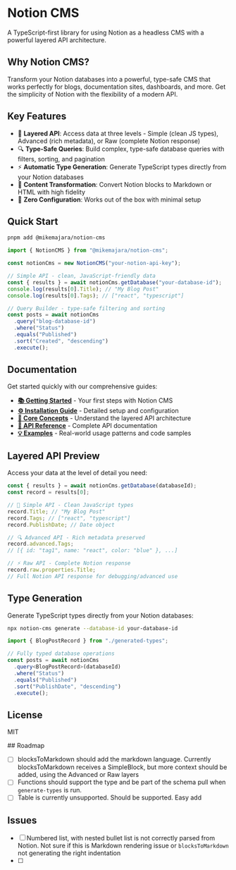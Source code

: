 # Notion CMS

A TypeScript-first library for using Notion as a headless CMS with a powerful layered API architecture.

## Why Notion CMS?

Transform your Notion databases into a powerful, type-safe CMS that works perfectly for blogs, documentation sites, dashboards, and more. Get the simplicity of Notion with the flexibility of a modern API.

## Key Features

- 🎯 **Layered API**: Access data at three levels - Simple (clean JS types), Advanced (rich metadata), or Raw (complete Notion response)
- 🔍 **Type-Safe Queries**: Build complex, type-safe database queries with filters, sorting, and pagination
- ⚡ **Automatic Type Generation**: Generate TypeScript types directly from your Notion databases
- 📝 **Content Transformation**: Convert Notion blocks to Markdown or HTML with high fidelity
- 🚀 **Zero Configuration**: Works out of the box with minimal setup

## Quick Start

```bash
pnpm add @mikemajara/notion-cms
```

```typescript
import { NotionCMS } from "@mikemajara/notion-cms";

const notionCms = new NotionCMS("your-notion-api-key");

// Simple API - clean, JavaScript-friendly data
const { results } = await notionCms.getDatabase("your-database-id");
console.log(results[0].Title); // "My Blog Post"
console.log(results[0].Tags); // ["react", "typescript"]

// Query Builder - type-safe filtering and sorting
const posts = await notionCms
  .query("blog-database-id")
  .where("Status")
  .equals("Published")
  .sort("Created", "descending")
  .execute();
```

## Documentation

Get started quickly with our comprehensive guides:

- **[📚 Getting Started](./docs/getting-started.md)** - Your first steps with Notion CMS
- **[⚙️ Installation Guide](./docs/installation.md)** - Detailed setup and configuration
- **[🧠 Core Concepts](./docs/core-concepts.md)** - Understand the layered API architecture
- **[📖 API Reference](./docs/api-reference/)** - Complete API documentation
- **[💡 Examples](./docs/examples/)** - Real-world usage patterns and code samples

## Layered API Preview

Access your data at the level of detail you need:

```typescript
const { results } = await notionCms.getDatabase(databaseId);
const record = results[0];

// 🎯 Simple API - Clean JavaScript types
record.Title; // "My Blog Post"
record.Tags; // ["react", "typescript"]
record.PublishDate; // Date object

// 🔍 Advanced API - Rich metadata preserved
record.advanced.Tags;
// [{ id: "tag1", name: "react", color: "blue" }, ...]

// ⚡ Raw API - Complete Notion response
record.raw.properties.Title;
// Full Notion API response for debugging/advanced use
```

## Type Generation

Generate TypeScript types directly from your Notion databases:

```bash
npx notion-cms generate --database-id your-database-id
```

```typescript
import { BlogPostRecord } from "./generated-types";

// Fully typed database operations
const posts = await notionCms
  .query<BlogPostRecord>(databaseId)
  .where("Status")
  .equals("Published")
  .sort("PublishDate", "descending")
  .execute();
```

## License

MIT

## Roadmap

- [ ] blocksToMarkdown should add the markdown language. Currently blocksToMarkdown receives a SimpleBlock, but more context should be added, using the Advanced or Raw layers
- [ ] Functions should support the type and be part of the schema pull when `generate-types` is run.
- [ ] Table is currently unsupported. Should be supported. Easy add

## Issues

- [ ] Numbered list, with nested bullet list is not correctly parsed from Notion. Not sure if this is Markdown rendering issue or `blocksToMarkdown` not generating the right indentation
- [ ]
